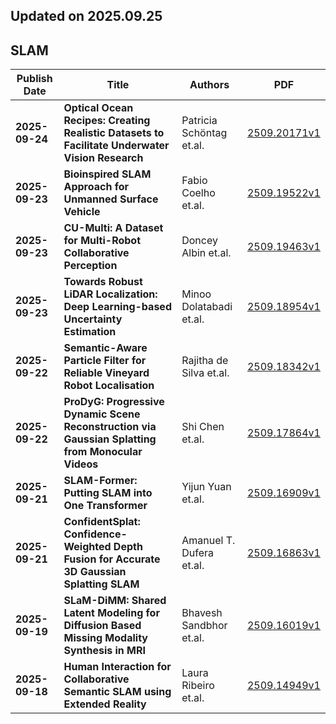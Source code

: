 ## Updated on 2025.09.25

## SLAM

|Publish Date|Title|Authors|PDF|
|---|---|---|---|
|**2025-09-24**|**Optical Ocean Recipes: Creating Realistic Datasets to Facilitate Underwater Vision Research**|Patricia Schöntag et.al.|[2509.20171v1](http://arxiv.org/abs/2509.20171v1)|
|**2025-09-23**|**Bioinspired SLAM Approach for Unmanned Surface Vehicle**|Fabio Coelho et.al.|[2509.19522v1](http://arxiv.org/abs/2509.19522v1)|
|**2025-09-23**|**CU-Multi: A Dataset for Multi-Robot Collaborative Perception**|Doncey Albin et.al.|[2509.19463v1](http://arxiv.org/abs/2509.19463v1)|
|**2025-09-23**|**Towards Robust LiDAR Localization: Deep Learning-based Uncertainty Estimation**|Minoo Dolatabadi et.al.|[2509.18954v1](http://arxiv.org/abs/2509.18954v1)|
|**2025-09-22**|**Semantic-Aware Particle Filter for Reliable Vineyard Robot Localisation**|Rajitha de Silva et.al.|[2509.18342v1](http://arxiv.org/abs/2509.18342v1)|
|**2025-09-22**|**ProDyG: Progressive Dynamic Scene Reconstruction via Gaussian Splatting from Monocular Videos**|Shi Chen et.al.|[2509.17864v1](http://arxiv.org/abs/2509.17864v1)|
|**2025-09-21**|**SLAM-Former: Putting SLAM into One Transformer**|Yijun Yuan et.al.|[2509.16909v1](http://arxiv.org/abs/2509.16909v1)|
|**2025-09-21**|**ConfidentSplat: Confidence-Weighted Depth Fusion for Accurate 3D Gaussian Splatting SLAM**|Amanuel T. Dufera et.al.|[2509.16863v1](http://arxiv.org/abs/2509.16863v1)|
|**2025-09-19**|**SLaM-DiMM: Shared Latent Modeling for Diffusion Based Missing Modality Synthesis in MRI**|Bhavesh Sandbhor et.al.|[2509.16019v1](http://arxiv.org/abs/2509.16019v1)|
|**2025-09-18**|**Human Interaction for Collaborative Semantic SLAM using Extended Reality**|Laura Ribeiro et.al.|[2509.14949v1](http://arxiv.org/abs/2509.14949v1)|


